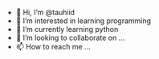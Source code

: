 - 👋 Hi, I’m @tauhiid
- 👀 I’m interested in learning programming
- 🌱 I’m currently learning python
- 💞️ I’m looking to collaborate on ...
- 📫 How to reach me ...

<!---
tauhiide/tauhiide is a ✨ special ✨ repository because its `README.md` (this file) appears on your GitHub profile.
You can click the Preview link to take a look at your changes.
--->
